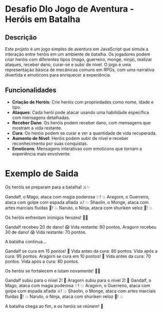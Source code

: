 # Desafio DIo Jogo de Aventura - Heróis em Batalha

## Descrição

Este projeto é um jogo simples de aventura em JavaScript que simula a interação entre heróis em um ambiente de batalha. Os jogadores podem criar heróis com diferentes tipos (mago, guerreiro, monge, ninja), realizar ataques, receber dano, curar-se e subir de nível. O jogo é uma representação básica de mecânicas comuns em RPGs, com uma narrativa divertida e emoticons para enriquecer a experiência.

## Funcionalidades

- **Criação de Heróis**: Crie heróis com propriedades como nome, idade e tipo.
- **Ataques**: Cada herói pode atacar usando uma habilidade específica com mensagens detalhadas.
- **Receber Dano**: Os heróis podem receber dano, com mensagens que mostram a vida restante.
- **Cura**: Os heróis podem se curar e ver a quantidade de vida recuperada.
- **Aumento de Nível**: Heróis podem subir de nível e receber reconhecimento por suas conquistas.
- **Emoticons**: Mensagens interativas com emoticons que tornam a experiência mais envolvente.

# Exemplo de Saida

Os heróis se preparam para a batalha! ⚔️✨

Gandalf, o Mago, ataca com magia poderosa ✨! 💥
Aragorn, o Guerreiro, ataca com golpe com espada afiada ⚔️! 💥
Shaolin, o Monge, ataca com artes marciais fluídas 🥋! 💥
Naruto, o Ninja, ataca com shuriken veloz 🥷! 💥

Os heróis enfrentam inimigos ferozes! 🐉💥

Gandalf recebeu 20 de dano! 😱
Vida restante: 80 pontos.
Aragorn recebeu 30 de dano! 😱
Vida restante: 70 pontos.

A batalha continua...

Gandalf se cura em 15 pontos! 💖
Vida antes da cura: 80 pontos.
Vida após a cura: 95 pontos.
Aragorn se cura em 10 pontos! 💖
Vida antes da cura: 70 pontos.
Vida após a cura: 80 pontos.

Os heróis se fortalecem e lutam novamente! 💪💖

Gandalf subiu para o nível 2! 🎉
Aragorn subiu para o nível 2! 🎉
Gandalf, o Mago, ataca com magia poderosa ✨! 💥
Aragorn, o Guerreiro, ataca com golpe com espada afiada ⚔️! 💥
Shaolin, o Monge, ataca com artes marciais fluídas 🥋! 💥
Naruto, o Ninja, ataca com shuriken veloz 🥷! 💥

A batalha chega ao fim, e os heróis se reúnem! 🎊
